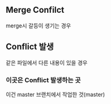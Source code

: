 ## Merge Confilct

merge시 갈등이 생기는 경우



## Conflict 발생

같은 파일에서 다른 내용이 있을 경우



### 이곳은 Conflict 발생하는 곳

이건 master 브랜치에서 작업한 것(master)

